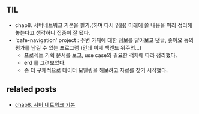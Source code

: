 ## TIL
- chap8. 서버네트워크 기본을 필기.(하며 다시 읽음) 미래에 쓸 내용을 미리 정리해 놓는다고 생각하니 집중이 잘 됐다. 
- 'cafe-navigation' project : 주변 카페에 대한 정보를 알아보고 댓글, 좋아요 등의 평가를 남길 수 있는 프로그램 (인데 이제 백엔드 위주의...)
    - 프로젝트 기획 문서를 보고, use case와 필요한 객체에 따라 정리했다.
    - erd 를 그려보았다. 
    - 좀 더 구체적으로 데이터 모델링을 해보려고 자료를 찾기 시작했다.

## related posts
- [chap8. 서버 네트워크 기본](https://github.com/aohus/TIL/blob/main/network/IT_%EC%97%94%EC%A7%80%EB%8B%88%EC%96%B4%EB%A5%BC_%EC%9C%84%ED%95%9C_%EB%84%A4%ED%8A%B8%EC%9B%8C%ED%81%AC_%EC%9E%85%EB%AC%B8/ch8.%EC%84%9C%EB%B2%84_%EB%84%A4%ED%8A%B8%EC%9B%8C%ED%81%AC_%EA%B8%B0%EB%B3%B8.md)